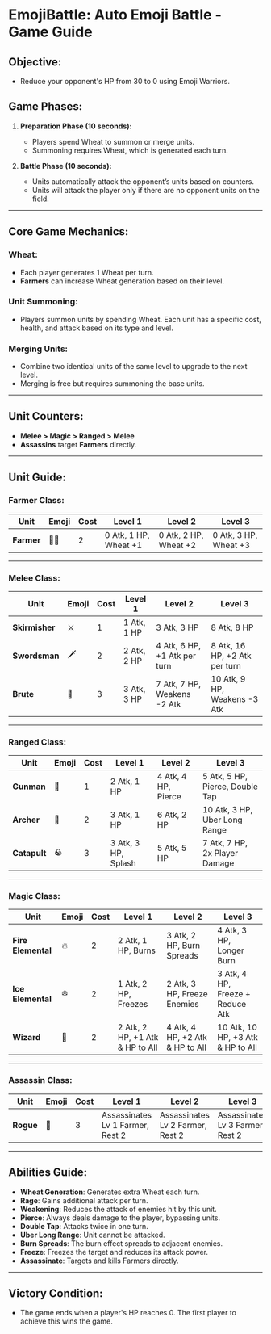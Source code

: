 # **EmojiBattle: Auto Emoji Battle - Game Guide**

## **Objective:**

- Reduce your opponent's HP from 30 to 0 using Emoji Warriors.

## **Game Phases:**

1. **Preparation Phase (10 seconds):**

   - Players spend Wheat to summon or merge units.
   - Summoning requires Wheat, which is generated each turn.

2. **Battle Phase (10 seconds):**
   - Units automatically attack the opponent’s units based on counters.
   - Units will attack the player only if there are no opponent units on the field.

---

## **Core Game Mechanics:**

### **Wheat:**

- Each player generates 1 Wheat per turn.
- **Farmers** can increase Wheat generation based on their level.

### **Unit Summoning:**

- Players summon units by spending Wheat. Each unit has a specific cost, health, and attack based on its type and level.

### **Merging Units:**

- Combine two identical units of the same level to upgrade to the next level.
- Merging is free but requires summoning the base units.

---

## **Unit Counters:**

- **Melee > Magic > Ranged > Melee**
- **Assassins** target **Farmers** directly.

---

## **Unit Guide:**

### **Farmer Class:**

| **Unit**   | **Emoji** | **Cost** | **Level 1**           | **Level 2**           | **Level 3**           |
| ---------- | --------- | -------- | --------------------- | --------------------- | --------------------- |
| **Farmer** | 🧑‍🌾        | 2        | 0 Atk, 1 HP, Wheat +1 | 0 Atk, 2 HP, Wheat +2 | 0 Atk, 3 HP, Wheat +3 |

---

### **Melee Class:**

| **Unit**       | **Emoji** | **Cost** | **Level 1** | **Level 2**                  | **Level 3**                   |
| -------------- | --------- | -------- | ----------- | ---------------------------- | ----------------------------- |
| **Skirmisher** | ⚔️        | 1        | 1 Atk, 1 HP | 3 Atk, 3 HP                  | 8 Atk, 8 HP                   |
| **Swordsman**  | 🗡️        | 2        | 2 Atk, 2 HP | 4 Atk, 6 HP, +1 Atk per turn | 8 Atk, 16 HP, +2 Atk per turn |
| **Brute**      | 🏏        | 3        | 3 Atk, 3 HP | 7 Atk, 7 HP, Weakens -2 Atk  | 10 Atk, 9 HP, Weakens -3 Atk  |

---

### **Ranged Class:**

| **Unit**     | **Emoji** | **Cost** | **Level 1**         | **Level 2**         | **Level 3**                     |
| ------------ | --------- | -------- | ------------------- | ------------------- | ------------------------------- |
| **Gunman**   | 🔫        | 1        | 2 Atk, 1 HP         | 4 Atk, 4 HP, Pierce | 5 Atk, 5 HP, Pierce, Double Tap |
| **Archer**   | 🏹        | 2        | 3 Atk, 1 HP         | 6 Atk, 2 HP         | 10 Atk, 3 HP, Uber Long Range   |
| **Catapult** | 🪨        | 3        | 3 Atk, 3 HP, Splash | 5 Atk, 5 HP         | 7 Atk, 7 HP, 2x Player Damage   |

---

### **Magic Class:**

| **Unit**           | **Emoji** | **Cost** | **Level 1**                     | **Level 2**                     | **Level 3**                       |
| ------------------ | --------- | -------- | ------------------------------- | ------------------------------- | --------------------------------- |
| **Fire Elemental** | 🔥        | 2        | 2 Atk, 1 HP, Burns              | 3 Atk, 2 HP, Burn Spreads       | 4 Atk, 3 HP, Longer Burn          |
| **Ice Elemental**  | ❄️        | 2        | 1 Atk, 2 HP, Freezes            | 2 Atk, 3 HP, Freeze Enemies     | 3 Atk, 4 HP, Freeze + Reduce Atk  |
| **Wizard**         | 🧙        | 2        | 2 Atk, 2 HP, +1 Atk & HP to All | 4 Atk, 4 HP, +2 Atk & HP to All | 10 Atk, 10 HP, +3 Atk & HP to All |

---

### **Assassin Class:**

| **Unit**  | **Emoji** | **Cost** | **Level 1**                      | **Level 2**                      | **Level 3**                      |
| --------- | --------- | -------- | -------------------------------- | -------------------------------- | -------------------------------- |
| **Rogue** | 🔪        | 3        | Assassinates Lv 1 Farmer, Rest 2 | Assassinates Lv 2 Farmer, Rest 2 | Assassinates Lv 3 Farmer, Rest 2 |

---

## **Abilities Guide:**

- **Wheat Generation**: Generates extra Wheat each turn.
- **Rage**: Gains additional attack per turn.
- **Weakening**: Reduces the attack of enemies hit by this unit.
- **Pierce**: Always deals damage to the player, bypassing units.
- **Double Tap**: Attacks twice in one turn.
- **Uber Long Range**: Unit cannot be attacked.
- **Burn Spreads**: The burn effect spreads to adjacent enemies.
- **Freeze**: Freezes the target and reduces its attack power.
- **Assassinate**: Targets and kills Farmers directly.

---

## **Victory Condition:**

- The game ends when a player's HP reaches 0. The first player to achieve this wins the game.

